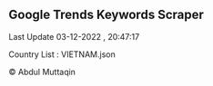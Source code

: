 

## Google Trends Keywords Scraper 
 
Last Update 03-12-2022 , 20:47:17

Country List :
VIETNAM.json



© Abdul Muttaqin 
